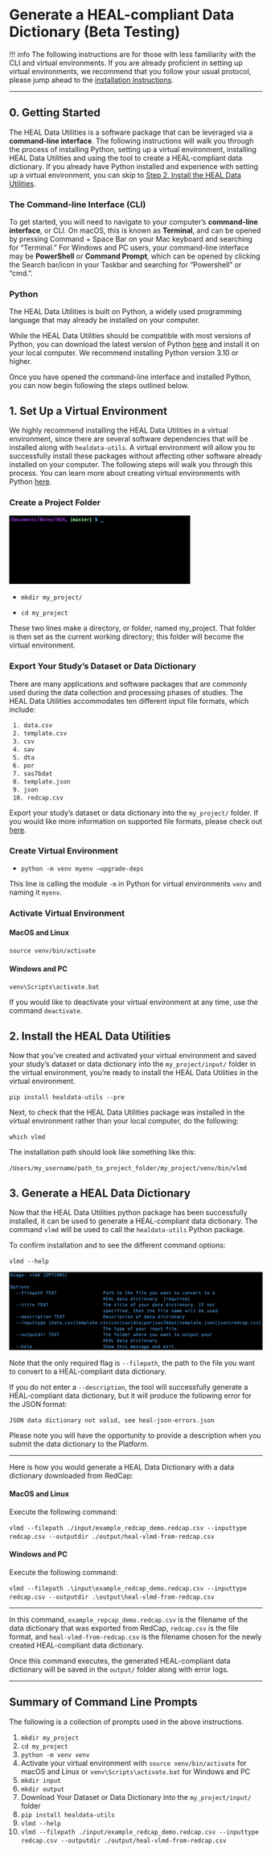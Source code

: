 # Generate a HEAL-compliant Data Dictionary (Beta Testing)

!!! info
     The following instructions are for those with less familiarity with the CLI and virtual environments. If you are already proficient in setting up virtual environments, we recommend that you follow your usual protocol, please jump ahead to the [installation instructions](#2-install-the-heal-data-utilities). 

---

## 0. Getting Started 

The HEAL Data Utilities is a software package that can be leveraged via a **command-line interface**. The following instructions will walk you through the process of installing Python, setting up a virtual environment, installing HEAL Data Utilities and using the tool to create a HEAL-compliant data dictionary. If you already have Python installed and experience with  setting up a virtual environment, you can skip to  [Step 2. Install the HEAL Data Utilities](#2-install-the-heal-data-utilities).

### The Command-line Interface (CLI)

To get started, you will need to navigate to your computer’s **command-line interface**, or CLI. On macOS, this is known as **Terminal**, and can be opened by pressing Command + Space Bar on your Mac keyboard and searching for “Terminal.” For Windows and PC users, your command-line interface may be **PowerShell** or **Command Prompt**, which can be opened by clicking the Search bar/icon in your Taskbar and searching for “Powershell” or “cmd.”. 

### Python

The HEAL Data Utilities is built on Python, a widely used programming language that may   already be installed on your computer.

While the HEAL Data Utilities should be compatible with most versions of Python, you can download the latest version of Python [here](https://www.python.org/downloads/) and install it on your local computer. We recommend installing Python version 3.10 or higher. 

Once you have opened the command-line interface and installed Python, you can now begin following the steps outlined below. 

## 1. Set Up a Virtual Environment

We highly recommend installing the HEAL Data Utilities in a virtual environment, since there are several software dependencies that will be installed along with `healdata-utils`. A virtual environment will allow you to successfully install these packages without affecting other software already installed on your computer. The following steps will walk you through this process. You can learn more about creating virtual environments with Python [here](https://docs.python.org/3/library/venv.html).  


### Create a Project Folder

![](../img/create_project_folder.gif)

- `mkdir my_project/`

- `cd my_project `

These two lines make a directory, or folder, named my_project. That folder is then set as the current working directory; this folder will become the virtual environment. 

### Export Your Study’s Dataset or Data Dictionary

There are many applications and software packages that are commonly used during the data collection and processing phases of studies. The HEAL Data Utilities accommodates ten different input file formats, which include:

     1. data.csv
     2. template.csv
     3. csv
     4. sav
     5. dta
     6. por
     7. sas7bdat
     8. template.json
     9. json
     10. redcap.csv 

Export your study’s dataset or data dictionary into the `my_project/` folder. If you would like more information on supported file formats, please check out [here](https://norc-heal.github.io/healdata-utils/vlmd/supported_input_formats/). 

### Create Virtual Environment

- `python -m venv myenv –upgrade-deps`

This line is calling the module `-m` in Python for virtual environments `venv` and naming it `myenv`. 

### Activate Virtual Environment

#### MacOS and Linux

`source venv/bin/activate`

#### Windows and PC

`venv\Scripts\activate.bat`

If you would like to deactivate your virtual environment at any time, use the command `deactivate`.

## 2. Install the HEAL Data Utilities 

Now that you’ve created and activated your virtual environment and saved your study’s dataset or data dictionary into the `my_project/input/` folder in the virtual environment, you’re ready to install the HEAL Data Utilities in the virtual environment. 

`pip install healdata-utils --pre`

Next, to check that the HEAL Data Utilities package was installed in the virtual environment rather than your local computer, do the following:

`which vlmd`

The installation path should look like something like this:

`/Users/my_username/path_to_project_folder/my_project/venv/bin/vlmd`

## 3. Generate a HEAL Data Dictionary 

Now that the HEAL Data Utilities python package has been successfully installed, it can be used to generate a HEAL-compliant data dictionary. The command `vlmd` will be used to call the `healdata-utils` Python package. 

To confirm installation and to see the different command options:

`vlmd --help`

![](../img/vlmd_options.png)

Note that the only required flag is `--filepath`, the path to the file you want to convert to a HEAL-compliant data dictionary. 

If you do not enter a `--description`, the tool will successfully generate a HEAL-compliant data dictionary, but it will produce the following error for the JSON format: 

`JSON data dictionary not valid, see heal-json-errors.json`

Please note you will have the opportunity to provide a description when you submit the data dictionary to the Platform. 


---

Here is how you would generate a HEAL Data Dictionary with a data dictionary downloaded from RedCap:

#### MacOS and Linux

Execute the following command: 

`vlmd --filepath ./input/example_redcap_demo.redcap.csv --inputtype redcap.csv --outputdir ./output/heal-vlmd-from-redcap.csv`

#### Windows and PC

Execute the following command: 

`vlmd --filepath .\input\example_redcap_demo.redcap.csv --inputtype redcap.csv --outputdir .\output\heal-vlmd-from-redcap.csv`

---

In this command, `example_repcap_demo.redcap.csv` is the filename of the data dictionary that was exported from RedCap, `redcap.csv` is the file format, and `heal-vlmd-from-redcap.csv` is the filename chosen for the newly created HEAL-compliant data dictionary.

Once this command executes, the generated HEAL-compliant data dictionary will be saved in the `output/` folder along with error logs. 

---

## Summary of Command Line Prompts

The following is a collection of prompts used in the above instructions. 

1. `mkdir my_project`
2. `cd my_project`
3. `python -m venv venv`
4. Activate your virtual environment with `source venv/bin/activate` for macOS and Linux or `venv\Scripts\activate.bat` for Windows and PC
5. `mkdir input`
6. `mkdir output`
7. Download Your Dataset or Data Dictionary into the `my_project/input/` folder
8. `pip install healdata-utils`
9. `vlmd --help`
10. `vlmd --filepath ./input/example_redcap_demo.redcap.csv --inputtype redcap.csv --outputdir ./output/heal-vlmd-from-redcap.csv`
